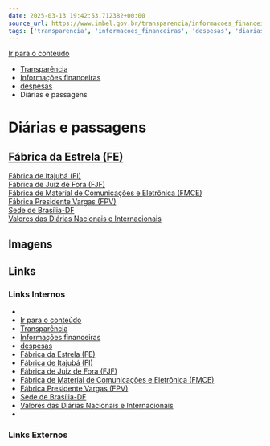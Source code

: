 ```yaml
---
date: 2025-03-13 19:42:53.712382+00:00
source_url: https://www.imbel.gov.br/transparencia/informacoes_financeiras/despesas/diarias_e_passagens
tags: ['transparencia', 'informacoes_financeiras', 'despesas', 'diarias_e_passagens']
---
```


[](https://www.imbel.gov.br/transparencia/informacoes_financeiras/despesas/diarias_e_passagens)
[Ir para o conteúdo](https://www.imbel.gov.br/transparencia/informacoes_financeiras/despesas/diarias_e_passagens#conteudo)
  * [ Transparência](https://www.imbel.gov.br/transparencia)
  * [ Informações financeiras](https://www.imbel.gov.br/transparencia/informacoes_financeiras)
  * [ despesas](https://www.imbel.gov.br/transparencia/informacoes_financeiras/despesas)
  * Diárias e passagens


# Diárias e passagens
[ Fábrica da Estrela (FE)](https://www.imbel.gov.br/transparencia/informacoes_financeiras/despesas/diarias_e_passagens/fabrica_da_estrela__fe_)  
---  
[ Fábrica de Itajubá (FI)](https://www.imbel.gov.br/transparencia/informacoes_financeiras/despesas/diarias_e_passagens/fabrica_de_itajuba__fi_)  
[ Fábrica de Juiz de Fora (FJF)](https://www.imbel.gov.br/transparencia/informacoes_financeiras/despesas/diarias_e_passagens/fabrica_de_juiz_de_fora__fjf_)  
[ Fábrica de Material de Comunicações e Eletrônica (FMCE)](https://www.imbel.gov.br/transparencia/informacoes_financeiras/despesas/diarias_e_passagens/fabrica_de_material_de_comunicacoes_e_eletronica__fmce_)  
[ Fábrica Presidente Vargas (FPV)](https://www.imbel.gov.br/transparencia/informacoes_financeiras/despesas/diarias_e_passagens/fabrica_presidente_vargas__fpv_)  
[ Sede de Brasília-DF](https://www.imbel.gov.br/transparencia/informacoes_financeiras/despesas/diarias_e_passagens/sede_de_brasilia_df)  
[ Valores das Diárias Nacionais e Internacionais](https://www.imbel.gov.br/transparencia/informacoes_financeiras/despesas/diarias_e_passagens/valores_das_diarias_nacionais_e_internacionais)  
[ ](https://www.imbel.gov.br/transparencia/informacoes_financeiras/despesas/diarias_e_passagens#home)


## Imagens



## Links

### Links Internos

- [](https://www.imbel.gov.br/transparencia/informacoes_financeiras/despesas/diarias_e_passagens)
- [Ir para o conteúdo](https://www.imbel.gov.br/transparencia/informacoes_financeiras/despesas/diarias_e_passagens#conteudo)
- [Transparência](https://www.imbel.gov.br/transparencia)
- [Informações financeiras](https://www.imbel.gov.br/transparencia/informacoes_financeiras)
- [despesas](https://www.imbel.gov.br/transparencia/informacoes_financeiras/despesas)
- [Fábrica da Estrela (FE)](https://www.imbel.gov.br/transparencia/informacoes_financeiras/despesas/diarias_e_passagens/fabrica_da_estrela__fe_)
- [Fábrica de Itajubá (FI)](https://www.imbel.gov.br/transparencia/informacoes_financeiras/despesas/diarias_e_passagens/fabrica_de_itajuba__fi_)
- [Fábrica de Juiz de Fora (FJF)](https://www.imbel.gov.br/transparencia/informacoes_financeiras/despesas/diarias_e_passagens/fabrica_de_juiz_de_fora__fjf_)
- [Fábrica de Material de Comunicações e Eletrônica (FMCE)](https://www.imbel.gov.br/transparencia/informacoes_financeiras/despesas/diarias_e_passagens/fabrica_de_material_de_comunicacoes_e_eletronica__fmce_)
- [Fábrica Presidente Vargas (FPV)](https://www.imbel.gov.br/transparencia/informacoes_financeiras/despesas/diarias_e_passagens/fabrica_presidente_vargas__fpv_)
- [Sede de Brasília-DF](https://www.imbel.gov.br/transparencia/informacoes_financeiras/despesas/diarias_e_passagens/sede_de_brasilia_df)
- [Valores das Diárias Nacionais e Internacionais](https://www.imbel.gov.br/transparencia/informacoes_financeiras/despesas/diarias_e_passagens/valores_das_diarias_nacionais_e_internacionais)
- [](https://www.imbel.gov.br/transparencia/informacoes_financeiras/despesas/diarias_e_passagens#home)

### Links Externos


